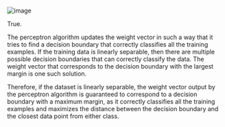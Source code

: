 ![image](https://user-images.githubusercontent.com/89120960/232202649-0801e202-39ee-472d-ad20-063a5d05e9d2.png)


<p>True.

The perceptron algorithm updates the weight vector in such a way that it tries to find a decision boundary that correctly classifies all the training examples. If the training data is linearly separable, then there are multiple possible decision boundaries that can correctly classify the data. The weight vector that corresponds to the decision boundary with the largest margin is one such solution.

Therefore, if the dataset is linearly separable, the weight vector output by the perceptron algorithm is guaranteed to correspond to a decision boundary with a maximum margin, as it correctly classifies all the training examples and maximizes the distance between the decision boundary and the closest data point from either class.
</p>
